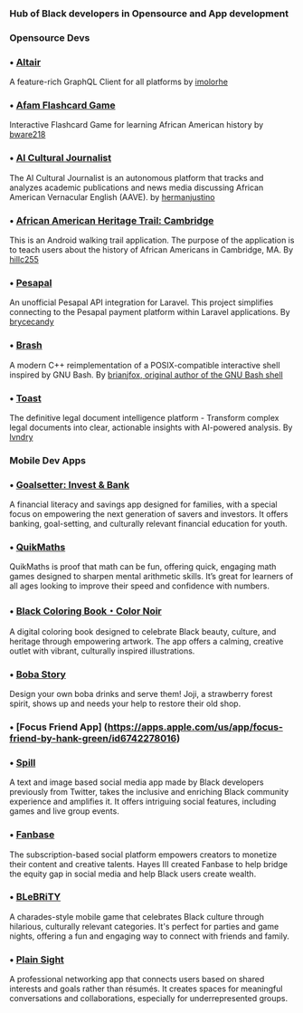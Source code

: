 ### Hub of Black developers in Opensource and App development

### Opensource Devs

### • [Altair](https://github.com/altair-graphql/altair)
A feature-rich GraphQL Client for all platforms by [imolorhe](https://github.com/imolorhe)

### • [Afam Flashcard Game](https://github.com/bware218/afam-history-flashcards)
Interactive Flashcard Game for learning African American history by [bware218](https://github.com/bware218)

### • [AI Cultural Journalist](https://github.com/hermanjustino/ai-journalist)
The AI Cultural Journalist is an autonomous platform that tracks and analyzes academic publications and news media discussing African American Vernacular English (AAVE). by [hermanjustino](https://github.com/hermanjustino)

### • [African American Heritage Trail: Cambridge](https://github.com/hillc255/CambridgeTrails)  
This is an Android walking trail application. The purpose of the application is to teach users about the history of African Americans in Cambridge, MA. By [hillc255](https://github.com/hillc255)

### • [Pesapal](https://github.com/bryceandy/laravel_pesapal)  
An unofficial Pesapal API integration for Laravel. This project simplifies connecting to the Pesapal payment platform within Laravel applications. By [brycecandy](https://github.com/bryceandy)

### • [Brash](https://github.com/brianjfox/brash)
A modern C++ reimplementation of a POSIX-compatible interactive shell inspired by GNU Bash. By [brianjfox, original author of the GNU Bash shell](https://github.com/brianjfox)

### • [Toast](https://github.com/lvndry/toast)
The definitive legal document intelligence platform - Transform complex legal documents into clear, actionable insights with AI-powered analysis. By [lvndry](https://github.com/lvndry)



### Mobile Dev Apps


### • [Goalsetter: Invest & Bank](https://apps.apple.com/us/app/goalsetter-invest-bank/id1440624866)  
A financial literacy and savings app designed for families, with a special focus on empowering the next generation of savers and investors. It offers banking, goal-setting, and culturally relevant financial education for youth.

### • [QuikMaths](https://apps.apple.com/us/app/quikmaths-im-edition/id1500526032)  
QuikMaths is proof that math can be fun, offering quick, engaging math games designed to sharpen mental arithmetic skills. It’s great for learners of all ages looking to improve their speed and confidence with numbers.

### • [Black Coloring Book・Color Noir](https://apps.apple.com/us/app/black-coloring-book-color-noir/id1213786913)  
A digital coloring book designed to celebrate Black beauty, culture, and heritage through empowering artwork. The app offers a calming, creative outlet with vibrant, culturally inspired illustrations.

### • [Boba Story](https://apps.apple.com/us/app/boba-story/id1563575361)
Design your own boba drinks and serve them! Joji, a strawberry forest spirit, shows up and needs your help to restore their old shop.

### • [Focus Friend App] (https://apps.apple.com/us/app/focus-friend-by-hank-green/id6742278016)
### • [Spill](https://www.spill.com/)
A text and image based social media app made by Black developers previously from Twitter, takes the inclusive and enriching Black community experience and amplifies it. It offers intriguing social features, including games and live group events.

### • [Fanbase](https://www.fanbase.app)
The subscription-based social platform empowers creators to monetize their content and creative talents. Hayes III created Fanbase to help bridge the equity gap in social media and help Black users create wealth. 

### • [BLeBRiTY](https://apps.apple.com/us/app/blebrity/id1252073947)  
A charades-style mobile game that celebrates Black culture through hilarious, culturally relevant categories. It's perfect for parties and game nights, offering a fun and engaging way to connect with friends and family.

### • [Plain Sight](https://apps.apple.com/us/app/plain-sight/id1462245484)  
A professional networking app that connects users based on shared interests and goals rather than résumés. It creates spaces for meaningful conversations and collaborations, especially for underrepresented groups.
